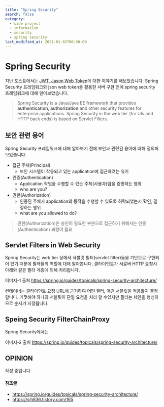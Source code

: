 ```yaml
---
title: "Spring Security"
search: false
category: 
  - side project
  - information
  - security
  - spring security
last_modified_at: 2021-01-02T00:00:00
---
```


# Spring Security<br>

지난 포스트에서는 [JWT, Jason Web Token][blogLink]에 대한 이야기를 해보았습니다. 
Spring Security 프레임워크와 json web token을 활용한 서버 구현 전에 spring security 프레임워크에 대해 알아보았습니다. 

> Spring Security is a Java/Java EE framework that provides **authentication, authorization** and other security features for enterprise applications.
> Spring Security in the web tier (for UIs and HTTP back ends) is based on Servlet Filters.

## 보안 관련 용어
Spring Security 프레임워크에 대해 알아보기 전에 보안과 관련된 용어에 대해 정의해보았습니다.<br>
- 접근 주체(Principal)
  - 보안 시스템이 작동되고 있는 application에 접근하려는 유저
- 인증(Authentication)
  - Application 작업을 수행할 수 있는 주체(사용자)임을 증명하는 행위
  - who are you?
- 권한(Authorization)
  - 인증된 주체가 application의 동작을 수행할 수 있도록 허락되었는지 확인, 결정하는 행위
  - what are you allowed to do?

> 권한(Authorization)은 승인이 필요한 부분으로 접근하기 위해서는 인증(Authentication) 과정이 필요

## Servlet Filters in Web Security
Spring Security는 web tier 상에서 서블릿 필터(servlet filter)들을 기반으로 구현되어 있기 때문에 필터들의 역할에 대해 알아봅니다.
클라이언트가 서로버 HTTP 요청시 아래와 같은 필터 계층에 의해 처리됩니다. 

이미지-1
출처 https://spring.io/guides/topicals/spring-security-architecture/

컨테이너는 클라이언트 요청 URL에 근거하여 어떤 필터, 어떤 서블릿을 적용할지 결정합니다. 
기껏해야 하나의 서블릿이 단일 요청을 처리 할 수 ​​있지만 필터는 체인을 형성하므로 순서가 지정됩니다.

## Speing Security FilterChainProxy
Spring Security에서는 

이미지-2
출처 https://spring.io/guides/topicals/spring-security-architecture/


## OPINION
작성 중입니다.

#### 참조글
- <https://spring.io/guides/topicals/spring-security-architecture/>
- <https://sjh836.tistory.com/165>

[blogLink]: https://junhyunny.github.io/side%20project/information/security/json-web-token/